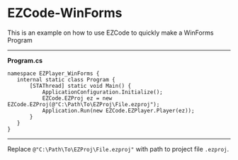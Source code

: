 # EZCode-WinForms
 
 This is an example on how to use EZCode to quickly make a WinForms Program

 ---
 **Program.cs**
 ```
namespace EZPlayer_WinForms {
    internal static class Program {
        [STAThread] static void Main() {
            ApplicationConfiguration.Initialize();
            EZCode.EZProj ez = new EZCode.EZProj(@"C:\Path\To\EZProj\File.ezproj");
            Application.Run(new EZCode.EZPlayer.Player(ez));
        }
    }
}
```

  ---
  Replace `@"C:\Path\To\EZProj\File.ezproj"` with path to project file `.ezproj`.

